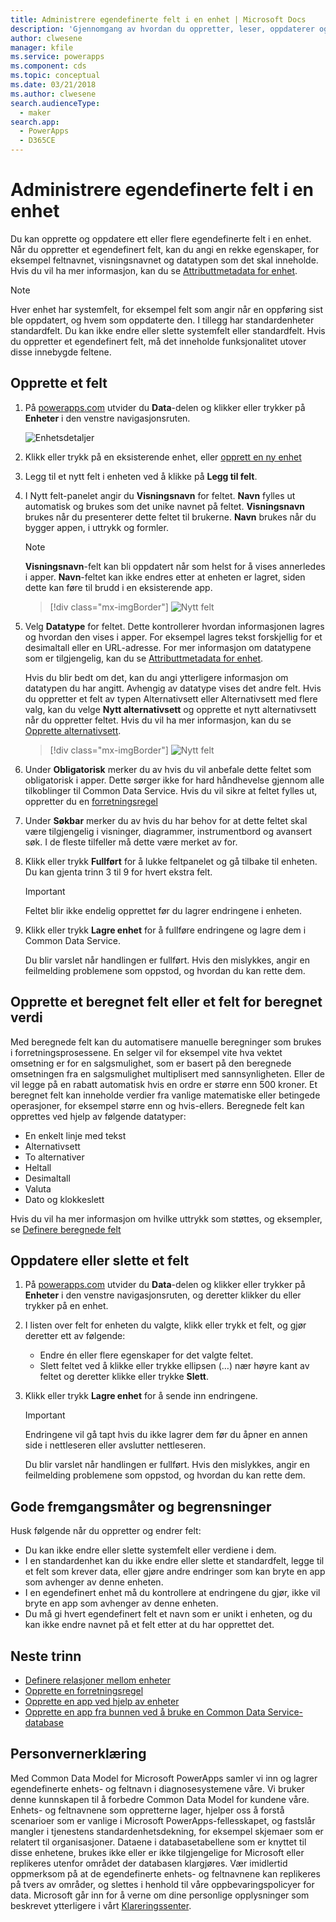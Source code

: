 ```yaml
---
title: Administrere egendefinerte felt i en enhet | Microsoft Docs
description: 'Gjennomgang av hvordan du oppretter, leser, oppdaterer og sletter egendefinerte felt i en enhet i Common Data Service (CDS) for Apps.'
author: clwesene
manager: kfile
ms.service: powerapps
ms.component: cds
ms.topic: conceptual
ms.date: 03/21/2018
ms.author: clwesene
search.audienceType:
  - maker
search.app:
  - PowerApps
  - D365CE
---
```


# <a name="manage-custom-fields-in-an-entity"></a>Administrere egendefinerte felt i en enhet
Du kan opprette og oppdatere ett eller flere egendefinerte felt i en enhet. Når du oppretter et egendefinert felt, kan du angi en rekke egenskaper, for eksempel feltnavnet, visningsnavnet og datatypen som det skal inneholde. Hvis du vil ha mer informasjon, kan du se [Attributtmetadata for enhet](../../developer/common-data-service/entity-attribute-metadata.md).

> [!NOTE]
> Hver enhet har systemfelt, for eksempel felt som angir når en oppføring sist ble oppdatert, og hvem som oppdaterte den. I tillegg har standardenheter standardfelt. Du kan ikke endre eller slette systemfelt eller standardfelt. Hvis du oppretter et egendefinert felt, må det inneholde funksjonalitet utover disse innebygde feltene.

## <a name="create-a-field"></a>Opprette et felt
1. På [powerapps.com](https://web.powerapps.com/?utm_source=padocs&utm_medium=linkinadoc&utm_campaign=referralsfromdoc) utvider du **Data**-delen og klikker eller trykker på **Enheter** i den venstre navigasjonsruten.

    ![Enhetsdetaljer](./media/data-platform-cds-create-entity/entitylist.png "Enhetsliste")

2. Klikk eller trykk på en eksisterende enhet, eller [opprett en ny enhet](data-platform-create-entity.md)

3. Legg til et nytt felt i enheten ved å klikke på **Legg til felt**.

4. I Nytt felt-panelet angir du **Visningsnavn** for feltet. **Navn** fylles ut automatisk og brukes som det unike navnet på feltet. **Visningsnavn** brukes når du presenterer dette feltet til brukerne. **Navn** brukes når du bygger appen, i uttrykk og formler.

    > [!NOTE]
    > **Visningsnavn**-felt kan bli oppdatert når som helst for å vises annerledes i apper. **Navn**-feltet kan ikke endres etter at enheten er lagret, siden dette kan føre til brudd i en eksisterende app.

    > [!div class="mx-imgBorder"] 
    > ![Nytt felt](./media/data-platform-cds-create-entity/newfieldpanel.png "Panelet for nytt felt")

5. Velg **Datatype** for feltet. Dette kontrollerer hvordan informasjonen lagres og hvordan den vises i apper. For eksempel lagres tekst forskjellig for et desimaltall eller en URL-adresse. For mer informasjon om datatypene som er tilgjengelig, kan du se [Attributtmetadata for enhet](../../developer/common-data-service/entity-attribute-metadata.md).

    Hvis du blir bedt om det, kan du angi ytterligere informasjon om datatypen du har angitt. Avhengig av datatype vises det andre felt. Hvis du oppretter et felt av typen Alternativsett eller Alternativsett med flere valg, kan du velge **Nytt alternativsett** og opprette et nytt alternativsett når du oppretter feltet. Hvis du vil ha mer informasjon, kan du se [Opprette alternativsett](custom-picklists.md).

    > [!div class="mx-imgBorder"] 
    > ![Nytt felt](./media/data-platform-cds-create-entity/newfieldpanel-2.png "Panelet for nytt felt")


7. Under **Obligatorisk** merker du av hvis du vil anbefale dette feltet som obligatorisk i apper. Dette sørger ikke for hard håndhevelse gjennom alle tilkoblinger til Common Data Service. Hvis du vil sikre at feltet fylles ut, oppretter du en [forretningsregel](data-platform-create-business-rule.md)

8. Under **Søkbar** merker du av hvis du har behov for at dette feltet skal være tilgjengelig i visninger, diagrammer, instrumentbord og avansert søk. I de fleste tilfeller må dette være merket av for.

9. Klikk eller trykk **Fullført** for å lukke feltpanelet og gå tilbake til enheten. Du kan gjenta trinn 3 til 9 for hvert ekstra felt.
   
    > [!IMPORTANT]
    > Feltet blir ikke endelig opprettet før du lagrer endringene i enheten.

10. Klikk eller trykk **Lagre enhet** for å fullføre endringene og lagre dem i Common Data Service.

    Du blir varslet når handlingen er fullført. Hvis den mislykkes, angir en feilmelding problemene som oppstod, og hvordan du kan rette dem.

## <a name="create-a-calculated-or-roll-up-field"></a>Opprette et beregnet felt eller et felt for beregnet verdi
Med beregnede felt kan du automatisere manuelle beregninger som brukes i forretningsprosessene. En selger vil for eksempel vite hva vektet omsetning er for en salgsmulighet, som er basert på den beregnede omsetningen fra en salgsmulighet multiplisert med sannsynligheten. Eller de vil legge på en rabatt automatisk hvis en ordre er større enn 500 kroner. Et beregnet felt kan inneholde verdier fra vanlige matematiske eller betingede operasjoner, for eksempel større enn og hvis-ellers. Beregnede felt kan opprettes ved hjelp av følgende datatyper:

* En enkelt linje med tekst
* Alternativsett
* To alternativer
* Heltall
* Desimaltall
* Valuta
* Dato og klokkeslett

Hvis du vil ha mer informasjon om hvilke uttrykk som støttes, og eksempler, se [Definere beregnede felt](/dynamics365/customer-engagement/customize/define-calculated-fields)

## <a name="update-or-delete-a-field"></a>Oppdatere eller slette et felt
1. På [powerapps.com](https://web.powerapps.com/?utm_source=padocs&utm_medium=linkinadoc&utm_campaign=referralsfromdoc) utvider du **Data**-delen og klikker eller trykker på **Enheter** i den venstre navigasjonsruten, og deretter klikker du eller trykker på en enhet.
2. I listen over felt for enheten du valgte, klikk eller trykk et felt, og gjør deretter ett av følgende:
   
   * Endre én eller flere egenskaper for det valgte feltet.
   * Slett feltet ved å klikke eller trykke ellipsen (…) nær høyre kant av feltet og deretter klikke eller trykke **Slett**.

3. Klikk eller trykk **Lagre enhet** for å sende inn endringene.
   
    > [!IMPORTANT]
    > Endringene vil gå tapt hvis du ikke lagrer dem før du åpner en annen side i nettleseren eller avslutter nettleseren.

    Du blir varslet når handlingen er fullført. Hvis den mislykkes, angir en feilmelding problemene som oppstod, og hvordan du kan rette dem.

## <a name="best-practices-and-restrictions"></a>Gode fremgangsmåter og begrensninger
Husk følgende når du oppretter og endrer felt:

* Du kan ikke endre eller slette systemfelt eller verdiene i dem.
* I en standardenhet kan du ikke endre eller slette et standardfelt, legge til et felt som krever data, eller gjøre andre endringer som kan bryte en app som avhenger av denne enheten.
* I en egendefinert enhet må du kontrollere at endringene du gjør, ikke vil bryte en app som avhenger av denne enheten.
* Du må gi hvert egendefinert felt et navn som er unikt i enheten, og du kan ikke endre navnet på et felt etter at du har opprettet det.

## <a name="next-steps"></a>Neste trinn
* [Definere relasjoner mellom enheter](data-platform-entity-lookup.md)
* [Opprette en forretningsregel](data-platform-create-business-rule.md)
* [Opprette en app ved hjelp av enheter](../canvas-apps/data-platform-create-app.md)
* [Opprette en app fra bunnen ved å bruke en Common Data Service-database](../canvas-apps/data-platform-create-app-scratch.md)

## <a name="privacy-notice"></a>Personvernerklæring
Med Common Data Model for Microsoft PowerApps samler vi inn og lagrer egendefinerte enhets- og feltnavn i diagnosesystemene våre.  Vi bruker denne kunnskapen til å forbedre Common Data Model for kundene våre. Enhets- og feltnavnene som oppretterne lager, hjelper oss å forstå scenarioer som er vanlige i Microsoft PowerApps-fellesskapet, og fastslår mangler i tjenestens standardenhetsdekning, for eksempel skjemaer som er relatert til organisasjoner. Dataene i databasetabellene som er knyttet til disse enhetene, brukes ikke eller er ikke tilgjengelige for Microsoft eller replikeres utenfor området der databasen klargjøres. Vær imidlertid oppmerksom på at de egendefinerte enhets- og feltnavnene kan replikeres på tvers av områder, og slettes i henhold til våre oppbevaringspolicyer for data. Microsoft går inn for å verne om dine personlige opplysninger som beskrevet ytterligere i vårt [Klareringssenter](https://www.microsoft.com/trustcenter/Privacy/default.aspx).

